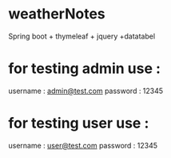 # weatherNotes
Spring boot + thymeleaf + jquery +datatabel 
# for testing admin use : 
username : admin@test.com 
password : 12345

# for testing user use : 
username : user@test.com 
password : 12345


